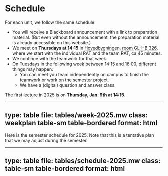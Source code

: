 # Schedule


For each unit, we follow the same schedule:

* You will receive a Blackboard announcement with a link to preparation material. (But even without the announcement, the preparation material is already accessible on this website.)
* We meet on **Thursdays at 14:15** in [Hovedbygningen, room GL-HB 326](https://link.mazemap.com/Tg8i3seb), where we start with the individual RAT and the team RAT, ca 45 minutes.
* We continue with the teamwork for that week.
* On Tuesdays in the following week between 14:15 and 16:00, different things may happen:
  * You can meet you team independently on campus to finish the teamwork or work on the semester project.
  * We have a (digital) question and answer class.



The first lecture in 2025 is on **Thursday, Jan. 9th at 14:15**.

---
type: table
file: tables/week-2025.mw
class: weekplan table-sm table-bordered
format: html
---

Here is the semester schedule for 2025. Note that this is a tentative plan that we may adjust during the semester.

---
type: table
file: tables/schedule-2025.mw
class: table-sm table-bordered
format: html
---

